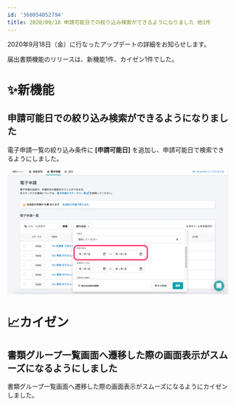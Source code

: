 ```yaml
---
id: '360054052794'
title: 2020/09/18 申請可能日での絞り込み検索ができるようになりました 他1件
---
```

2020年9月18日（金）に行なったアップデートの詳細をお知らせします。

届出書類機能のリリースは、新機能1件、カイゼン1件でした。

# ✨新機能

## 申請可能日での絞り込み検索ができるようになりました

電子申請一覧の絞り込み条件に **\[申請可能日\]** を追加し、申請可能日で検索できるようにしました。

![34a6f94e-1d7b-4372-bf5e-77e75c8fd60a-1920x1090r.png](./34a6f94e-1d7b-4372-bf5e-77e75c8fd60a-1920x1090r.png)

# 📈カイゼン

## 書類グループ一覧画面へ遷移した際の画面表示がスムーズになるようにしました

書類グループ一覧画面へ遷移した際の画面表示がスムーズになるようにカイゼンしました。
